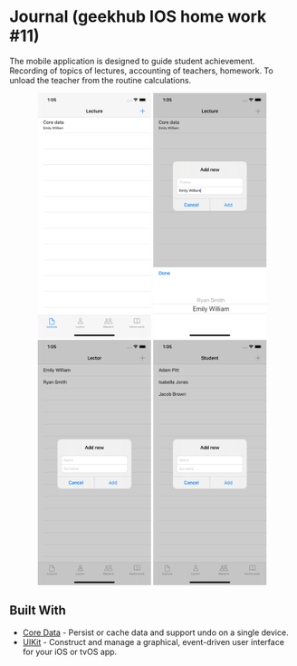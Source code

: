 # Journal (geekhub IOS home work #11)
The mobile application is designed to guide student achievement. Recording of topics of lectures, accounting of teachers, homework. To unload the teacher from the routine calculations.
<p align="center">
    <img src="https://github.com/Ivizey/Geekhub-iOS_HW_11/blob/master/images/Simulator%20Screen%20Shot%20-%20iPhone%2011%20-%202020-03-07%20at%2013.05.02.png" width="200">
    <img src="https://github.com/Ivizey/Geekhub-iOS_HW_11/blob/master/images/Simulator%20Screen%20Shot%20-%20iPhone%2011%20-%202020-03-07%20at%2013.05.33.png" width="200">
    <img src="https://github.com/Ivizey/Geekhub-iOS_HW_11/blob/master/images/Simulator%20Screen%20Shot%20-%20iPhone%2011%20-%202020-03-07%20at%2013.05.43.png" width="200">
    <img src="https://github.com/Ivizey/Geekhub-iOS_HW_11/blob/master/images/Simulator%20Screen%20Shot%20-%20iPhone%2011%20-%202020-03-07%20at%2013.05.48.png" width="200">
</p>

## Built With
* [Core Data](https://developer.apple.com/documentation/coredata) - Persist or cache data and support undo on a single device.
* [UIKit](https://developer.apple.com/documentation/uikit) -  Construct and manage a graphical, event-driven user interface for your iOS or tvOS app. 
